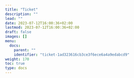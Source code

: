 ```yaml
---
title: "Ticket"
description: ""
lead: ""
date: 2023-07-12T16:00:36+02:00
lastmod: 2023-07-12T16:00:36+02:00
draft: false
images: []
menu:
  docs:
    parent: ""
    identifier: "ticket-1ad323616cb3ce3f6ece6a4a9edabcd9"
weight: 170
toc: true
type: docs
---
```

